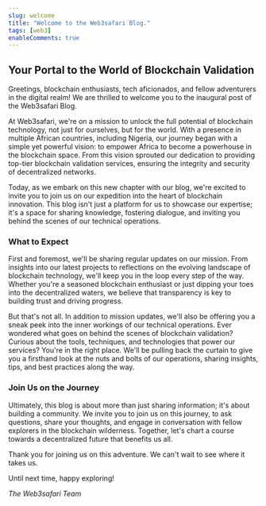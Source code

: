```yaml
---
slug: welcome
title: "Welcome to the Web3safari Blog."
tags: [web3]
enableComments: true
---
```


## Your Portal to the World of Blockchain Validation

Greetings, blockchain enthusiasts, tech aficionados, and fellow adventurers in the digital realm! We are thrilled to welcome you to the inaugural post of the Web3safari Blog.

At Web3safari, we're on a mission to unlock the full potential of blockchain technology, not just for ourselves, but for the world. With a presence in multiple African countries, including Nigeria, our journey began with a simple yet powerful vision: to empower Africa to become a powerhouse in the blockchain space. From this vision sprouted our dedication to providing top-tier blockchain validation services, ensuring the integrity and security of decentralized networks.

Today, as we embark on this new chapter with our blog, we're excited to invite you to join us on our expedition into the heart of blockchain innovation. This blog isn't just a platform for us to showcase our expertise; it's a space for sharing knowledge, fostering dialogue, and inviting you behind the scenes of our technical operations.

### What to Expect

First and foremost, we'll be sharing regular updates on our mission. From insights into our latest projects to reflections on the evolving landscape of blockchain technology, we'll keep you in the loop every step of the way. Whether you're a seasoned blockchain enthusiast or just dipping your toes into the decentralized waters, we believe that transparency is key to building trust and driving progress.

But that's not all. In addition to mission updates, we'll also be offering you a sneak peek into the inner workings of our technical operations. Ever wondered what goes on behind the scenes of blockchain validation? Curious about the tools, techniques, and technologies that power our services? You're in the right place. We'll be pulling back the curtain to give you a firsthand look at the nuts and bolts of our operations, sharing insights, tips, and best practices along the way.

### Join Us on the Journey

Ultimately, this blog is about more than just sharing information; it's about building a community. We invite you to join us on this journey, to ask questions, share your thoughts, and engage in conversation with fellow explorers in the blockchain wilderness. Together, let's chart a course towards a decentralized future that benefits us all.

Thank you for joining us on this adventure. We can't wait to see where it takes us.

Until next time, happy exploring!

*The Web3safari Team*

